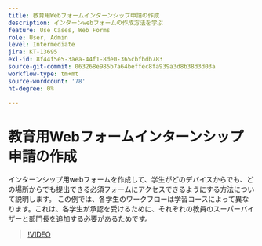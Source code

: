 ```yaml
---
title: 教育用Webフォームインターンシップ申請の作成
description: インターンwebフォームの作成方法を学ぶ
feature: Use Cases, Web Forms
role: User, Admin
level: Intermediate
jira: KT-13695
exl-id: 8f44f5e5-3aea-44f1-8de0-365cbfbdb783
source-git-commit: 063268e985b7a64beffec8fa939a3d8b38d3d03a
workflow-type: tm+mt
source-wordcount: '78'
ht-degree: 0%

---
```


# 教育用Webフォームインターンシップ申請の作成

インターンシップ用webフォームを作成して、学生がどのデバイスからでも、どの場所からでも提出できる必須フォームにアクセスできるようにする方法について説明します。 この例では、各学生のワークフローは学習コースによって異なります。これは、各学生が承認を受けるために、それぞれの教員のスーパーバイザーと部門長を追加する必要があるためです。

>[!VIDEO](https://video.tv.adobe.com/v/3423377?quality=12&learn=on&hidetitle=true&captions=jpn)
